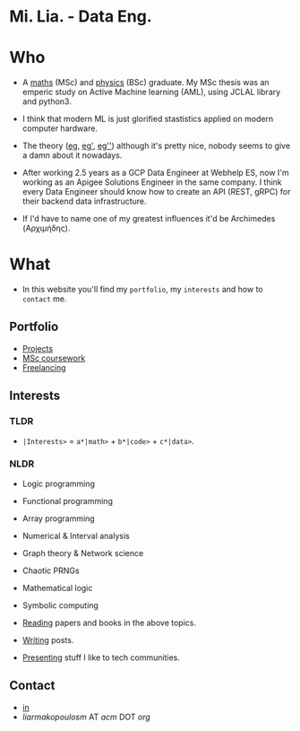 # Mi. Lia. - Data Eng.

# Who

- A [maths](https://www.math.upatras.gr/en/) (MSc) and [physics](https://www.physics.uoc.gr/en) (BSc) graduate. My MSc thesis was an emperic study on Active Machine learning (AML), using JCLAL library and python3.

- I think that modern ML is just glorified stastistics applied on modern computer hardware.

- The theory ([eg](https://en.wikipedia.org/wiki/Vapnik%E2%80%93Chervonenkis_dimension), [eg'](https://en.wikipedia.org/wiki/Probably_approximately_correct_learning), [eg''](https://en.wikipedia.org/wiki/Statistical_learning_theory)) although it's pretty nice, nobody seems to give a damn about it nowadays.

- After working 2.5 years as a GCP Data Engineer at Webhelp ES, now I'm working as an Apigee Solutions Engineer in the same company. I think every Data Engineer should know how to create an API (REST, gRPC) for their backend data infrastructure.

- If I'd have to name one of my greatest influences it'd be Archimedes (Αρχιμήδης).

# What

- In this website you'll find my `portfolio`, my `interests` and how to `contact` me.

## Portfolio

- [Projects](port/projects.md)
- [MSc coursework](port/msc-coursework.md)
- [Freelancing](port/freelancing.md)

## Interests

### TLDR
- `|Interests>` =  `a*|math>` + `b*|code>` + `c*|data>`.

### NLDR
- Logic programming
- Functional programming
- Array programming

- Numerical & Interval analysis
- Graph theory & Network science
- Chaotic PRNGs
- Mathematical logic
- Symbolic computing

- [Reading](https://www.goodreads.com/mlliarm) papers and books in the above topics.
- [Writing](https://gist.github.com/mlliarm/0b48f20f08e4912c65328789baf8c983) posts.
- [Presenting](https://mlliarm.github.io/apl-in-bcn/) stuff I like to tech communities.

## Contact
- [in](https://www.linkedin.com/in/mlliarm/)
- *liarmakopoulosm* ΑΤ *acm* DΟΤ *org*
